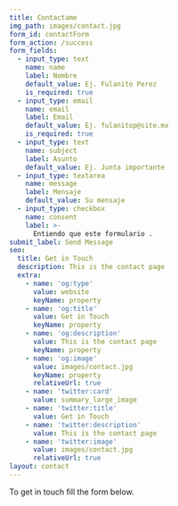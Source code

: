 ```yaml
---
title: Contactame
img_path: images/contact.jpg
form_id: contactForm
form_action: /success
form_fields:
  - input_type: text
    name: name
    label: Nombre
    default_value: Ej. Fulanito Perez
    is_required: true
  - input_type: email
    name: email
    label: Email
    default_value: Ej. fulanitop@site.mx
    is_required: true
  - input_type: text
    name: subject
    label: Asunto
    default_value: Ej. Junta importante
  - input_type: textarea
    name: message
    label: Mensaje
    default_value: Su mensaje
  - input_type: checkbox
    name: consent
    label: >-
      Entiendo que este formulario .
submit_label: Send Message
seo:
  title: Get in Touch
  description: This is the contact page
  extra:
    - name: 'og:type'
      value: website
      keyName: property
    - name: 'og:title'
      value: Get in Touch
      keyName: property
    - name: 'og:description'
      value: This is the contact page
      keyName: property
    - name: 'og:image'
      value: images/contact.jpg
      keyName: property
      relativeUrl: true
    - name: 'twitter:card'
      value: summary_large_image
    - name: 'twitter:title'
      value: Get in Touch
    - name: 'twitter:description'
      value: This is the contact page
    - name: 'twitter:image'
      value: images/contact.jpg
      relativeUrl: true
layout: contact
---
```


To get in touch fill the form below.
